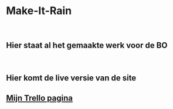 # Make-It-Rain

<br>

## Hier staat al het gemaakte werk voor de BO

<br>

## Hier komt de live versie van de site
## [Mijn Trello pagina](https://trello.com/b/SkI1gcQp/make-it-rain)
